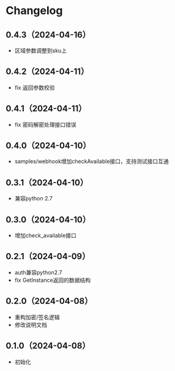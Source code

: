 # Changelog
## 0.4.3（2024-04-16）
* 区域参数调整到sku上

## 0.4.2（2024-04-11）
* fix 返回参数校验

## 0.4.1（2024-04-11）
* fix 密码解密处理接口错误

## 0.4.0（2024-04-10）
* samples/webhook增加checkAvailable接口，支持测试接口互通

## 0.3.1（2024-04-10）
* 兼容python 2.7

## 0.3.0（2024-04-10）
* 增加check_available接口

## 0.2.1（2024-04-09）
* auth兼容python2.7
* fix GetInstance返回的数据结构

## 0.2.0（2024-04-08）
* 重构加密/签名逻辑
* 修改说明文档

## 0.1.0（2024-04-08）
* 初始化


